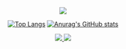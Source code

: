 <div align= "center">
    <img src="https://capsule-render.vercel.app/api?type=waving&color=gradient&height=120&text=Hello%20World!%20I'm%20NinKy0&animation=&fontColor=aca99a&fontSize=50" />
</div>
    
<div align="center">

[![Top Langs](https://github-readme-stats.vercel.app/api/top-langs/?username=Ninky0)](https://github.com/Ninky0/github-readme-stats)
[![Anurag's GitHub stats](https://github-readme-stats.vercel.app/api?username=Ninky0)](https://github.com/Ninky0/github-readme-stats)

</div>

<div align="center">
  <a href="mailto:nikmir419@gmail.com">
    <img src="https://img.shields.io/badge/Gmail-EA4335?style=for-the-badge&logo=Gmail&logoColor=white">
  </a>
  <a href="https://www.instagram.com/n_inky0">
    <img src="https://img.shields.io/badge/Instagram-E4405F?style=for-the-badge&logo=Instagram&logoColor=white">
  </a>
</div>

